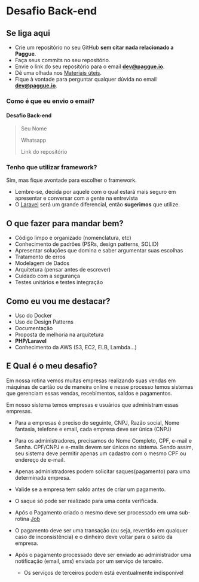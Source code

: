 # Desafio Back-end

## Se liga aqui

- Crie um repositório no seu GitHub **sem citar nada relacionado a Paggue**.
- Faça seus commits no seu repositório.
- Envie o link do seu repositório para o email **dev@paggue.io**.
- Dê uma olhada nos [Materiais úteis](#materiais-úteis).
- Fique à vontade para perguntar qualquer dúvida no email **dev@paggue.io**.

### Como é que eu envio o email?

#### **Desafio Back-end**

> Seu Nome
>
>Whatsapp
>
>Link do repositório

### Tenho que utilizar framework?

Sim, mas fique avontade para escolher o framework.

- Lembre-se, decida por aquele com o qual estará mais seguro em apresentar e conversar com a gente na entrevista
- O [Laravel](https://laravel.com/) será um grande diferencial, então **sugerimos** que utilize.

## O que fazer para mandar bem?

- Código limpo e organizado (nomenclatura, etc)
- Conhecimento de padrões (PSRs, design patterns, SOLID)
- Apresentar soluções que domina e saber argumentar suas escolhas
- Tratamento de erros
- Modelagem de Dados
- Arquitetura (pensar antes de escrever)
- Cuidado com a segurança
- Testes unitários e testes integração

## Como eu vou me destacar?

- Uso do Docker
- Uso de Design Patterns
- Documentação
- Proposta de melhoria na arquitetura
- **PHP/Laravel**
- Conhecimento da AWS (S3, EC2, ELB, Lambda...)

## E Qual é o meu desafio?

Em nossa rotina vemos muitas empresas realizando suas vendas em máquinas de cartão ou de maneira online e nesse processo
temos sistemas que gerenciam essas vendas, recebimentos, saldos e pagamentos.

Em nosso sistema temos empresas e usuários que administram essas empresas.

- Para a empresas é preciso do seguinte, CNPJ, Razão social, Nome fantasia, telefone e email, cada empresa deve ser
  única (CNPJ)

- Para os administradores, precisamos do Nome Completo, CPF, e-mail e Senha. CPF/CNPJ e e-mails devem ser únicos no
  sistema. Sendo assim, seu sistema deve permitir apenas um cadastro com o mesmo CPF ou endereço de e-mail.

- Apenas administradores podem solicitar saques(pagamento) para uma determinada empresa.

- Valide se a empresa tem saldo antes de criar um pagamento.

- O saque só pode ser realizado para uma conta verificada.

- Após o Pagamento criado o mesmo deve ser processado em uma sub-rotina [Job](https://laravel.com/docs/9.x/queues)

- O pagamento deve ser uma transação (ou seja, revertido em qualquer caso de inconsistência) e o dinheiro deve voltar
  para o saldo da empresa.

- Após o pagamento processado deve ser enviado ao administrador uma notificação (email, sms) enviada por um serviço de
  terceiro.

    - Os serviços de terceiros podem está eventualmente indisponível

